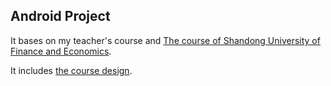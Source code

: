 Android Project
---

It bases on my teacher's course and [The course of Shandong University of Finance and Economics].

It includes [the course design].


[The course of Shandong University of Finance and Economics]: https://www.icourse163.org/course/SDCJDX-1206672824
[the course design]: "homework/Simple%20Chat"
